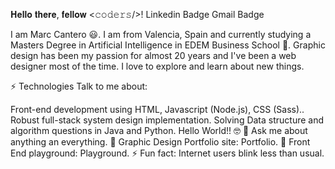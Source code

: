 𝐇𝐞𝐥𝐥𝐨 𝐭𝐡𝐞𝐫𝐞, 𝐟𝐞𝐥𝐥𝐨𝐰 <𝚌𝚘𝚍𝚎𝚛𝚜/>! 
Linkedin Badge Gmail Badge

I am Marc Cantero 😃. I am from Valencia, Spain and currently studying a Masters Degree in Artificial Intelligence in EDEM Business School 🏫. Graphic design has been my passion for almost 20 years and I've been a web designer most of the time. I love to explore and learn about new things.

⚡ Technologies
Talk to me about:

Front-end development using HTML, Javascript (Node.js), CSS (Sass)..
Robust full-stack system design implementation.
Solving Data structure and algorithm questions in Java and Python.
Hello World!! 🤓
💬 Ask me about anything an everything.
🎯 Graphic Design Portfolio site: Portfolio.
👾 Front End playground: Playground.
⚡ Fun fact: Internet users blink less than usual.
